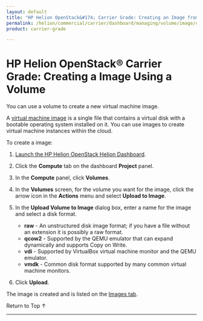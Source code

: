 ```yaml
---
layout: default
title: "HP Helion OpenStack&#174; Carrier Grade: Creating an Image from a Volume"
permalink: /helion/commercial/carrier/dashboard/managing/volume/image/create/
product: carrier-grade

---
```

<!--PUBLISHED-->

<script>

function PageRefresh {
onLoad="window.refresh"
}

PageRefresh();

</script>

<!--
<p style="font-size: small;"> <a href="/helion/commercial/carrier/ga1/install/">&#9664; PREV</a> | <a href="/helion/commercial/carrier/ga1/install-overview/">&#9650; UP</a> | <a href="/helion/commercial/carrier/ga1/">NEXT &#9654;</a></p> 
-->

# HP Helion OpenStack&#174; Carrier Grade: Creating a Image Using a Volume

You can use a volume to create a new virtual machine image.

A [virtual machine image](/helion/commercial/carrier/dashboard/managing/images/) is a single file that contains a virtual disk with a bootable operating system installed on it. You can use images to create virtual machine instances within the cloud.

To create a image:

1. [Launch the HP Helion OpenStack Helion Dashboard](/helion/openstack/carrier/dashboard/login/).

2. Click the **Compute** tab on the dashboard **Project** panel.

3. In the **Compute** panel, click **Volumes**.

3. In the **Volumes** screen, for the volume you want for the image, click the arrow icon in the **Actions** menu and select **Upload to Image**.

4. In the **Upload Volume to Image** dialog box, enter a name for the image and select a disk format.

	* **raw** - An unstructured disk image format; if you have a file without an extension it is possibly a raw format.
	* **qcow2** - Supported by the QEMU emulator that can expand dynamically and supports Copy on Write.
	* **vdi** - Supported by VirtualBox virtual machine monitor and the QEMU emulator.
	* **vmdk** - Common disk format supported by many common virtual machine monitors.

4. Click **Upload**.

The image is created and is listed on the  [Images tab](/helion/commercial/carrier/dashboard/managing/images/).

<a href="#top" style="padding:14px 0px 14px 0px; text-decoration: none;"> Return to Top &#8593; </a>


----
